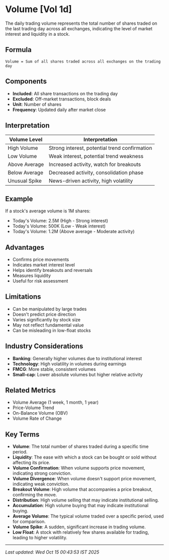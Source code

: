 # Volume [Vol 1d]

The daily trading volume represents the total number of shares traded on the last trading day across all exchanges, indicating the level of market interest and liquidity in a stock.

## Formula
```text
Volume = Sum of all shares traded across all exchanges on the trading day
```

## Components
- **Included**: All share transactions on the trading day
- **Excluded**: Off-market transactions, block deals
- **Unit**: Number of shares
- **Frequency**: Updated daily after market close

## Interpretation
| Volume Level | Interpretation |
|--------------|----------------|
| High Volume | Strong interest, potential trend confirmation |
| Low Volume | Weak interest, potential trend weakness |
| Above Average | Increased activity, watch for breakouts |
| Below Average | Decreased activity, consolidation phase |
| Unusual Spike | News-driven activity, high volatility |

## Example
If a stock's average volume is 1M shares:
- Today's Volume: 2.5M (High - Strong interest)
- Today's Volume: 500K (Low - Weak interest)
- Today's Volume: 1.2M (Above average - Moderate activity)

## Advantages
- Confirms price movements
- Indicates market interest level
- Helps identify breakouts and reversals
- Measures liquidity
- Useful for risk assessment

## Limitations
- Can be manipulated by large trades
- Doesn't predict price direction
- Varies significantly by stock size
- May not reflect fundamental value
- Can be misleading in low-float stocks

## Industry Considerations
- **Banking**: Generally higher volumes due to institutional interest
- **Technology**: High volatility in volumes during earnings
- **FMCG**: More stable, consistent volumes
- **Small-cap**: Lower absolute volumes but higher relative activity

## Related Metrics
- Volume Average (1 week, 1 month, 1 year)
- Price-Volume Trend
- On-Balance Volume (OBV)
- Volume Rate of Change

## Key Terms
- **Volume**: The total number of shares traded during a specific time period.
- **Liquidity**: The ease with which a stock can be bought or sold without affecting its price.
- **Volume Confirmation**: When volume supports price movement, indicating strong conviction.
- **Volume Divergence**: When volume doesn't support price movement, indicating weak conviction.
- **Breakout Volume**: High volume that accompanies a price breakout, confirming the move.
- **Distribution**: High volume selling that may indicate institutional selling.
- **Accumulation**: High volume buying that may indicate institutional buying.
- **Average Volume**: The typical volume traded over a specific period, used for comparison.
- **Volume Spike**: A sudden, significant increase in trading volume.
- **Low Float**: A stock with relatively few shares available for trading, leading to higher volatility.

---
*Last updated: Wed Oct 15 00:43:53 IST 2025*
